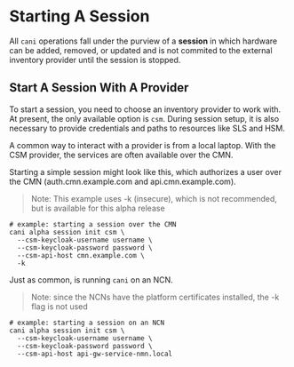 # Starting A Session

All `cani` operations fall under the purview of a __session__ in which hardware can be added, removed, or updated and is not commited to the external inventory provider until the session is stopped.

## Start A Session With A Provider

To start a session, you need to choose an inventory provider to work with.  At present, the only available option is `csm`.  During session setup, it is also necessary to provide credentials and paths to resources like SLS and HSM.

A common way to interact with a provider is from a local laptop.  With the CSM provider, the services are often available over the CMN.

Starting a simple session might look like this, which authorizes a user over the CMN (auth.cmn.example.com and api.cmn.example.com).

> Note: This example uses -k (insecure), which is not recommended, but is available for this alpha release

```shell
# example: starting a session over the CMN
cani alpha session init csm \
  --csm-keycloak-username username \
  --csm-keycloak-password password \
  --csm-api-host cmn.example.com \
  -k
```

Just as common, is running `cani` on an NCN.

> Note: since the NCNs have the platform certificates installed, the -k flag is not used

```shell
# example: starting a session on an NCN
cani alpha session init csm \
  --csm-keycloak-username username \
  --csm-keycloak-password password \
  --csm-api-host api-gw-service-nmn.local
```
